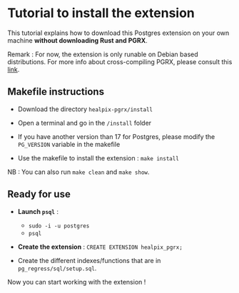 # Tutorial to install the extension

This tutorial explains how to download this Postgres extension on your own machine **without downloading Rust and PGRX**.

Remark : For now, the extension is only runable on Debian based distributions.
For more info about cross-compiling PGRX, please consult this [link](https://github.com/pgcentralfoundation/pgrx/blob/develop/docs/src/extension/build/cross-compile.md).

## Makefile instructions

- Download the directory `healpix-pgrx/install`

- Open a terminal and go in the `/install` folder

- If you have another version than 17 for Postgres, please modify the `PG_VERSION` variable in the makefile

- Use the makefile to install the extension : `make install`

NB : You can also run `make clean` and `make show`.

## Ready for use

- **Launch `psql`** :
    + `sudo -i -u postgres`
    + `psql`

- **Create the extension** : `CREATE EXTENSION healpix_pgrx;`

- Create the different indexes/functions that are in `pg_regress/sql/setup.sql`.

Now you can start working with the extension !
